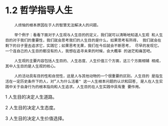 # 1.2 哲学指导人生

        人烦恼的根本原因在于人的智慧无法解决人的问题。

        举个例子：看看下面对于人生观与人生目的的定义，我们就可以清晰地知道人生观 和人生目的对于我们的重要性，我们就会思考我们的人生目的是什么，如果思考有所得， 我们就会在剩下的日子里去追求它，实践它；如果思考无果，我们在今后就会不断思考， 尽早的发现它。一个连自己的人生目的都没有的人，我想在追寻未来的时候，会大概率 的迷茫和痛苦吧。

        人生观的主要内容包括人生目的、人生态度、人生价值三个方面，这三个方面相辅 相成，其中人生目的是人生观的核心。

        人的活动具有目的性和自觉性，这是人与其他动物的一个很重要的区别。人生目的 是指生活在一定历史条件下的人，对“人为什么活着" 这一人生根本问题的认识和回答, 是人在人生实践中关于自身行为的根本指向和人生追求。人生目的在人生实践中具有重 要作用。

 1 人生目的决定人生道路。

2 人生目的决定人生态度。

 3 人生目的决定人生价值选择。



